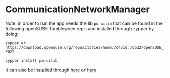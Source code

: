 # CommunicationNetworkManager

Note: in order to run the app needs the lib `po-uilib` that can be found in the following openSUSE Tumbleweed repo and installed through zypper by doing:
```
zypper ar https://download.opensuse.org/repositories/home:/d4vid:/po22/openSUSE_Tumbleweed/ PO22

zypper install po-uilib
```

It can also be installed through [here](https://download.opensuse.org/repositories/home:/d4vid:/po22/) or [here](https://www.upload.ee/files/14644472/Po-uilib-202209081626.tar.bz2.html)

